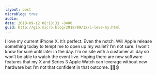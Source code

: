 ```yaml
---
layout: post
microblog: true
audio: 
date: 2018-09-12 08:18:31 -0400
guid: http://gio.micro.blog/2018/09/12/i-love-my.html
---
```

I love my current iPhone X. It’s perfect. Even the notch. Will Apple release something today to tempt me to open up my wallet? I’m not sure. I won’t know for sure until later in the day. I’m on site with a customer all day so won’t be able to watch the event live. Hoping there are new software features that my X and Series 3 Apple Watch can leverage without new hardware but I’m not that confident in that outcome. 🍎📱⌚️
